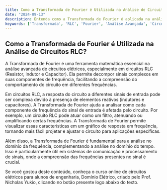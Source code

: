 ```yaml
---
title: Como a Transformada de Fourier é Utilizada na Análise de Circuitos RLC?
date: "2024-09-13"
description: Entenda como a Transformada de Fourier é aplicada na análise avançada de circuitos RLC.
keywords: ['Transformada', 'RLC', 'Fourier', 'Análise Avançada', 'Circuitos Elétricos']
---
```


## Como a Transformada de Fourier é Utilizada na Análise de Circuitos RLC?

A Transformada de Fourier é uma ferramenta matemática essencial na análise avançada de circuitos elétricos, especialmente em circuitos RLC (Resistor, Indutor e Capacitor). Ela permite decompor sinais complexos em suas componentes de frequência, facilitando a compreensão do comportamento do circuito em diferentes frequências.

Em circuitos RLC, a resposta do circuito a diferentes sinais de entrada pode ser complexa devido à presença de elementos reativos (indutores e capacitores). A Transformada de Fourier ajuda a analisar como cada componente de frequência do sinal de entrada é afetada pelo circuito. Por exemplo, um circuito RLC pode atuar como um filtro, atenuando ou amplificando certas frequências. A Transformada de Fourier permite visualizar essas características em um gráfico de resposta em frequência, tornando mais fácil projetar e ajustar o circuito para aplicações específicas.

Além disso, a Transformada de Fourier é fundamental para a análise no domínio da frequência, complementando a análise no domínio do tempo. Isso é particularmente útil em sistemas de comunicação e processamento de sinais, onde a compreensão das frequências presentes no sinal é crucial.

Se você gostou deste conteúdo, conheça o curso online de circuitos elétricos para alunos de engenharia, Domínio Elétrico, criado pelo Prof. Nicholas Yukio, clicando no botão presente logo abaixo do texto.
